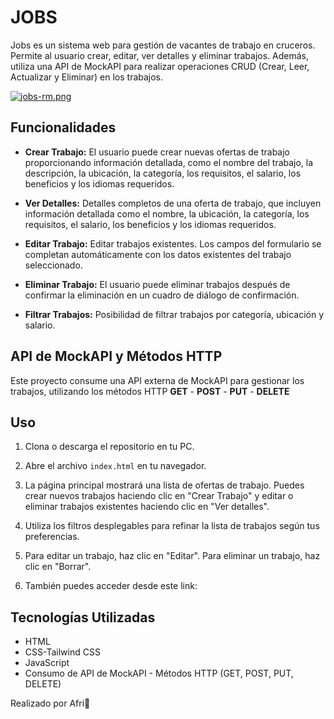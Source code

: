 # JOBS
Jobs es un sistema web para gestión de vacantes de trabajo en cruceros. Permite al usuario crear, editar, ver detalles y eliminar trabajos. Además, utiliza una API de MockAPI para realizar operaciones CRUD (Crear, Leer, Actualizar y Eliminar) en los trabajos. 

[![jobs-rm.png](https://i.postimg.cc/gcyQCSDm/jobs-rm.png)](https://postimg.cc/Bt6mDCkV)

## Funcionalidades

- **Crear Trabajo:** El usuario puede crear nuevas ofertas de trabajo proporcionando información detallada, como el nombre del trabajo, la descripción, la ubicación, la categoría, los requisitos, el salario, los beneficios y los idiomas requeridos.

- **Ver Detalles:** Detalles completos de una oferta de trabajo, que incluyen información detallada como el nombre, la ubicación, la categoría, los requisitos, el salario, los beneficios y los idiomas requeridos.

- **Editar Trabajo:** Editar trabajos existentes. Los campos del formulario se completan automáticamente con los datos existentes del trabajo seleccionado.

- **Eliminar Trabajo:** El usuario puede eliminar trabajos después de confirmar la eliminación en un cuadro de diálogo de confirmación.

- **Filtrar Trabajos:** Posibilidad de filtrar trabajos por categoría, ubicación y salario.

## API de MockAPI y Métodos HTTP

Este proyecto consume una API externa de MockAPI para gestionar los trabajos, utilizando los métodos HTTP 
**GET** - **POST** - **PUT** - **DELETE**

## Uso

1. Clona o descarga el repositorio en tu PC.

2. Abre el archivo `index.html` en tu navegador.

3. La página principal mostrará una lista de ofertas de trabajo. Puedes crear nuevos trabajos haciendo clic en "Crear Trabajo" y editar o eliminar trabajos existentes haciendo clic en "Ver detalles".

4. Utiliza los filtros desplegables para refinar la lista de trabajos según tus preferencias.

5. Para editar un trabajo, haz clic en "Editar". Para eliminar un trabajo, haz clic en "Borrar".

6. También puedes acceder desde este link:


## Tecnologías Utilizadas

- HTML
- CSS-Tailwind CSS
- JavaScript
- Consumo de API de MockAPI - Métodos HTTP (GET, POST, PUT, DELETE)

Realizado por Afri💜

